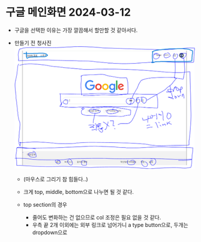 # 구글 메인화면 2024-03-12
- 구글을 선택한 이유는 가장 깔끔햬서 할만할 것 같아서다. 

- 만들기 전 청사진
![청사진](image/google_main_blueprint.PNG)
  - (마우스로 그리기 참 힘들다..)
  - 크게 top, middle, bottom으로 나누면 될 것 같다.

  - top section의 경우 
    - 줄어도 변화하는 건 없으므로 col 조정은 필요 없을 것 같다.
    - 우측 끝 2개 이외에는 외부 링크로 넘어가니 a type button으로, 두개는 dropdown으로 